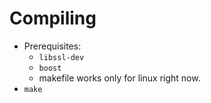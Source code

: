 # Compiling
- Prerequisites:
    - `libssl-dev`
    - `boost`
    - makefile works only for linux right now.
- `make`
